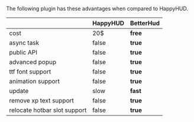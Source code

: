 The following plugin has these advantages when compared to HappyHUD.

|  | HappyHUD | **BetterHud**  
|----------|----------|----------|
| cost | 20$ | **free** |
| async task | false | **true** |
| public API | false | **true** |
| advanced popup | false | **true** |
| ttf font support | false | **true** |
| animation support | false | **true** |
| update | slow | **fast** |
| remove xp text support | false | **true** |
| relocate hotbar slot support | false | **true** |